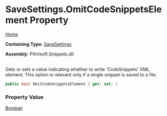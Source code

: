 # SaveSettings\.OmitCodeSnippetsElement Property

[Home](../../../../README.md)

**Containing Type**: [SaveSettings](../README.md)

**Assembly**: Pihrtsoft\.Snippets\.dll

\
Gets or sets a value indicating whether to write 'CodeSnippets' XML element\. This option is relevant only if a single snippet is saved to a file\.

```csharp
public bool OmitCodeSnippetsElement { get; set; }
```

### Property Value

[Boolean](https://docs.microsoft.com/en-us/dotnet/api/system.boolean)

